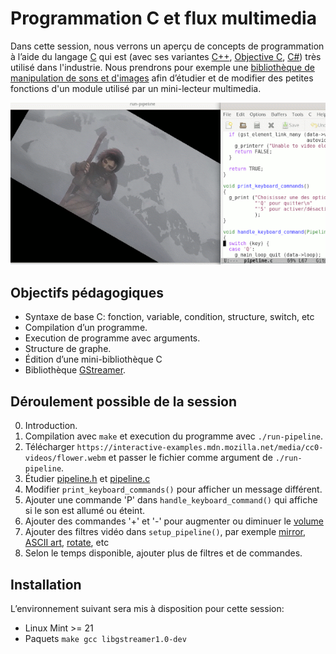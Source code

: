 # Programmation C et flux multimedia

Dans cette session, nous verrons un aperçu de concepts de programmation à l’aide du langage [C](https://fr.wikipedia.org/wiki/C_(langage)) qui est (avec ses variantes [C++](https://fr.wikipedia.org/wiki/C%2B%2B), [Objective C](https://fr.wikipedia.org/wiki/Objective-C), [C#](https://fr.wikipedia.org/wiki/C_sharp)) très utilisé dans l'industrie. Nous prendrons pour exemple une [bibliothèque de manipulation de sons et d'images](https://fr.wikipedia.org/wiki/GStreamer) afin d’étudier et de modifier des petites fonctions d'un module utilisé par un mini-lecteur multimedia.

![Capture d’écran](https://raw.githubusercontent.com/AECS-17/AECS-informatique/master/c-multimedia/capture.png)

## Objectifs pédagogiques

* Syntaxe de base C: fonction, variable, condition, structure, switch, etc
* Compilation d’un programme.
* Execution de programme avec arguments.
* Structure de graphe.
* Édition d’une mini-bibliothèque C
* Bibliothèque [GStreamer](https://fr.wikipedia.org/wiki/GStreamer).

## Déroulement possible de la session

0. Introduction.
1. Compilation avec `make` et execution du programme avec `./run-pipeline`.
2. Télécharger `https://interactive-examples.mdn.mozilla.net/media/cc0-videos/flower.webm` et passer le fichier comme argument de `./run-pipeline`.
3. Étudier [pipeline.h](https://github.com/AECS-17/AECS-informatique/blob/master/c-multimedia/pipeline.h) et [pipeline.c](https://github.com/AECS-17/AECS-informatique/blob/master/c-multimedia/pipeline.c)
4. Modifier `print_keyboard_commands()` pour afficher un message différent.
5. Ajouter une commande 'P' dans `handle_keyboard_command()` qui affiche si
   le son est allumé ou éteint.
6. Ajouter des commandes '+' et '-' pour augmenter ou diminuer le
   [volume](https://gstreamer.freedesktop.org/documentation/volume/index.html?gi-language=c#volume:volume)
6. Ajouter des filtres vidéo dans `setup_pipeline()`, par exemple
   [mirror](https://gstreamer.freedesktop.org/documentation/geometrictransform/mirror.html?gi-language=c),
   [ASCII art](https://gstreamer.freedesktop.org/documentation/aasink/aatv.html?gi-language=c#aatv),
   [rotate](https://gstreamer.freedesktop.org/documentation/geometrictransform/rotate.html?gi-language=c#rotate), etc
8. Selon le temps disponible, ajouter plus de filtres et de commandes.

## Installation

L’environnement suivant sera mis à disposition pour cette session:

* Linux Mint >= 21
* Paquets `make gcc libgstreamer1.0-dev`
